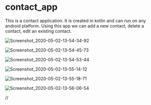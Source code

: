 # contact_app

This is a contact application. It is created in kotlin and can run on any android platform. Using this app we can add a new contact, delete a contact, edit an existing contact.



![Screenshot_2020-05-02-13-54-34-92](https://user-images.githubusercontent.com/42573000/80859894-b2ffcd80-8c81-11ea-91fb-7a098a5a85c5.png)

![Screenshot_2020-05-02-13-54-45-73](https://user-images.githubusercontent.com/42573000/80859896-b7c48180-8c81-11ea-9ddc-066f2d612cbb.png)

![Screenshot_2020-05-02-13-54-53-44](https://user-images.githubusercontent.com/42573000/80859902-bbf09f00-8c81-11ea-8d0b-0833c1cbf494.png)

![Screenshot_2020-05-02-13-55-14-12](https://user-images.githubusercontent.com/42573000/80859907-c14de980-8c81-11ea-81ed-df43c6771177.png)

![Screenshot_2020-05-02-13-55-18-71](https://user-images.githubusercontent.com/42573000/80859908-c743ca80-8c81-11ea-9d49-fcd60030b32f.png)

![Screenshot_2020-05-02-13-56-06-54](https://user-images.githubusercontent.com/42573000/80859914-ce6ad880-8c81-11ea-84dc-85899cc5dec0.png)








//
